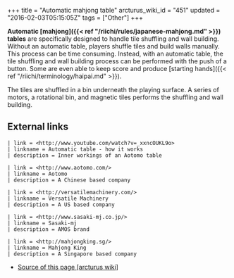 +++
title = "Automatic mahjong table"
arcturus_wiki_id = "451"
updated = "2016-02-03T05:15:05Z"
tags = ["Other"]
+++

**Automatic [mahjong]({{< ref "/riichi/rules/japanese-mahjong.md" >}}) tables** are specifically
designed to handle tile shuffling and wall building. Without an automatic table, players shuffle
tiles and build walls manually. This process can be time consuming. Instead, with an automatic
table, the tile shuffling and wall building process can be performed with the push of a button. Some
are even able to keep score and produce [starting
hands]({{< ref "/riichi/terminology/haipai.md" >}}).

The tiles are shuffled in a bin underneath the playing surface. A series of motors, a rotational
bin, and magnetic tiles performs the shuffling and wall building.

## External links

```Links
| link = <http://www.youtube.com/watch?v=_xxncOUKL9o>
| linkname = Automatic table - how it works
| description = Inner workings of an Aotomo table
```

```Links
| link = <http://www.aotomo.com/>
| linkname = Aotomo
| description = A Chinese based company
```

```Links
| link = <http://versatilemachinery.com/>
| linkname = Versatile Machinery
| description = A US based company
```

```Links
| link = <http://www.sasaki-mj.co.jp/>
| linkname = Sasaki-mj
| description = AMOS brand
```

```Links
| link = <http://mahjongking.sg/>
| linkname = Mahjong King
| description = A Singapore based company
```

- [Source of this page [arcturus wiki]](http://arcturus.su/wiki/Automatic_mahjong_table)
